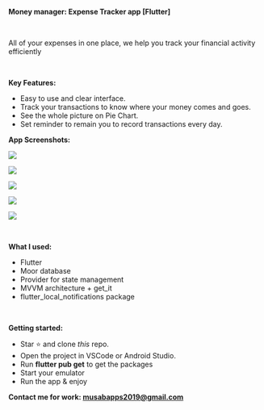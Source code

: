 <p><strong>Money manager: Expense Tracker app [Flutter]</strong></p>
<p><strong>&nbsp;</strong></p>
<p>All of your expenses in one place, we help you track your financial activity efficiently</p>
<p>&nbsp;</p>
<p><strong>Key Features: </strong></p>
<ul>
<li>Easy to use and clear interface.</li>
<li>Track your transactions to know where your money comes and goes.</li>
<li>See the whole picture on Pie Chart.</li>
<li>Set reminder to remain you to record transactions every day.</li>
</ul>
<p><strong>App Screenshots: </strong></p>

![](screenshots/1.png)

![](screenshots/2.png)

![](screenshots/3.png)

![](screenshots/4.png)

![](screenshots/5.png)

<p><strong>&nbsp;</strong></p>
<p><strong>What I used: </strong></p>
<ul>
<li>Flutter</li>
<li>Moor database</li>
<li>Provider for state management</li>
<li>MVVM architecture + get_it</li>
<li>flutter_local_notifications package</li>
</ul>
<p><strong>&nbsp;</strong></p>
<p><strong>Getting started: </strong></p>
<ul>
<li>Star&nbsp;⭐&nbsp;and clone&nbsp;<em>this</em>&nbsp;repo.</li>
<li>Open the project in VSCode or Android Studio.</li>
<li>Run <strong>flutter pub get</strong> to get the packages</li>
<li>Start your emulator</li>
<li>Run the app &amp; enjoy</li>
</ul>
<p><strong>Contact me for work:&nbsp;</strong><a href="mailto:musabapps2019@gmail.com"><strong>musabapps2019@gmail.com</strong></a></p>
<p>&nbsp;</p>
